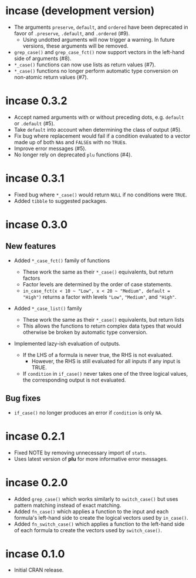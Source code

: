 # incase (development version)

* The arguments `preserve`, `default`, and `ordered` have been deprecated in favor of `.preserve`, `.default`, and `.ordered` (#9).
  - Using undotted arguments will now trigger a warning. In future versions, these arguments will be removed.
* `grep_case()` and `grep_case_fct()` now support vectors in the left-hand side of arguments (#8).
* `*_case()` functions can now use lists as return values (#7).
* `*_case()` functions no longer perform automatic type conversion on non-atomic return values (#7).

# incase 0.3.2

* Accept named arguments with or without preceding dots, e.g. `default` or `.default` (#5).
* Take `default` into account when determining the class of output (#5).
* Fix bug where replacement would fail if a condition evaluated to a vector made up of both `NA`s and `FALSE`s with no `TRUE`s.
* Improve error messages (#5).
* No longer rely on deprecated `plu` functions (#4).

# incase 0.3.1

* Fixed bug where `*_case()` would return `NULL` if no conditions were `TRUE`.
* Added `tibble` to suggested packages.

# incase 0.3.0

## New features
* Added `*_case_fct()` family of functions
  - These work the same as their `*_case()` equivalents, but return factors
  - Factor levels are determined by the order of case statements.
  - `in_case_fct(x < 10 ~ "Low", x < 20 ~ "Medium", default = "High")` returns a factor with levels `"Low"`, `"Medium"`, and `"High"`.
  
* Added `*_case_list()` family
  - These work the same as their `*_case()` equivalents, but return lists
  - This allows the functions to return complex data types that would otherwise
    be broken by automatic type conversion.
    
* Implemented lazy-ish evaluation of outputs.
  - If the LHS of a formula is never true, the RHS is not evaluated.
    - However, the RHS is still evaluated for all inputs if any input is TRUE.
  - If `condition` in `if_case()` never takes one of the three logical values,
  the corresponding output is not evaluated.
  
## Bug fixes
* `if_case()` no longer produces an error if `condition` is only `NA`.

# incase 0.2.1

* Fixed NOTE by removing unnecessary import of `stats`.
* Uses latest version of **plu** for more informative error messages.

# incase 0.2.0

* Added `grep_case()` which works similarly to `switch_case()` but uses pattern matching instead of exact matching.
* Added `fn_case()` which applies a function to the input and each formula's left-hand side to create the logical vectors used by `in_case()`.
* Added `fn_switch_case()` which applies a function to the left-hand side of each formula to create the vectors used by `switch_case()`.

# incase 0.1.0

* Initial CRAN release.
